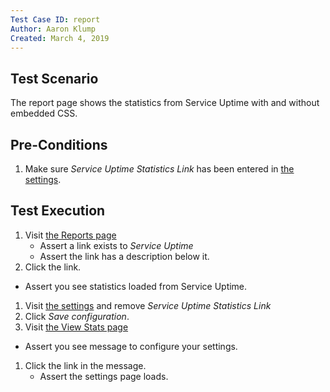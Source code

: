 ```yaml
---
Test Case ID: report
Author: Aaron Klump
Created: March 4, 2019
---
```

## Test Scenario

The report page shows the statistics from Service Uptime with and without embedded CSS.

## Pre-Conditions

1. Make sure _Service Uptime Statistics Link_ has been entered in [the settings](/admin/reports/service-uptime/settings).

## Test Execution
1. Visit [the Reports page](/admin/reports)
    - Assert a link exists to _Service Uptime_
    - Assert the link has a description below it.
1. Click the link.    
  - Assert you see statistics loaded from Service Uptime.
1. Visit [the settings](/admin/reports/service-uptime/settings) and remove _Service Uptime Statistics Link_
1. Click _Save configuration_. 
1. Visit [the View Stats page](/admin/reports/service-uptime)
  - Assert you see message to configure your settings.
1. Click the link in the message.
    - Assert the settings page loads.
